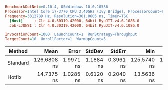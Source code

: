 ``` ini

BenchmarkDotNet=v0.10.4, OS=Windows 10.0.10586
Processor=Intel Core i7-3770 CPU 3.40GHz (Ivy Bridge), ProcessorCount=8
Frequency=3312789 Hz, Resolution=301.8605 ns, Timer=TSC
  [Host]     : Clr 4.0.30319.42000, 64bit RyuJIT-v4.6.1086.0
  Job-LJQWSI : Clr 4.0.30319.42000, 64bit RyuJIT-v4.6.1086.0

InvocationCount=1000  LaunchCount=1  RunStrategy=Throughput  
TargetCount=10  UnrollFactor=1  WarmupCount=5  

```
 |   Method |        Mean |     Error |    StdDev |    StdErr |         Min |          Q1 |      Median |          Q3 |         Max |        Op/s | Scaled | ScaledSD | Allocated |
 |--------- |------------:|----------:|----------:|----------:|------------:|------------:|------------:|------------:|------------:|------------:|-------:|---------:|----------:|
 | Standard | 126.6808 ns | 1.9971 ns | 1.1884 ns | 0.3961 ns | 125.5740 ns | 125.7249 ns | 126.1777 ns | 127.6870 ns | 128.8944 ns |  7893857.92 |   1.00 |     0.00 |      0 kB |
 |   Hotfix |  14.7375 ns | 1.0285 ns | 0.6120 ns | 0.2040 ns |  13.5636 ns |  14.4692 ns |  14.7710 ns |  15.2238 ns |  15.6766 ns | 67854113.66 |   0.12 |     0.00 |      0 kB |
